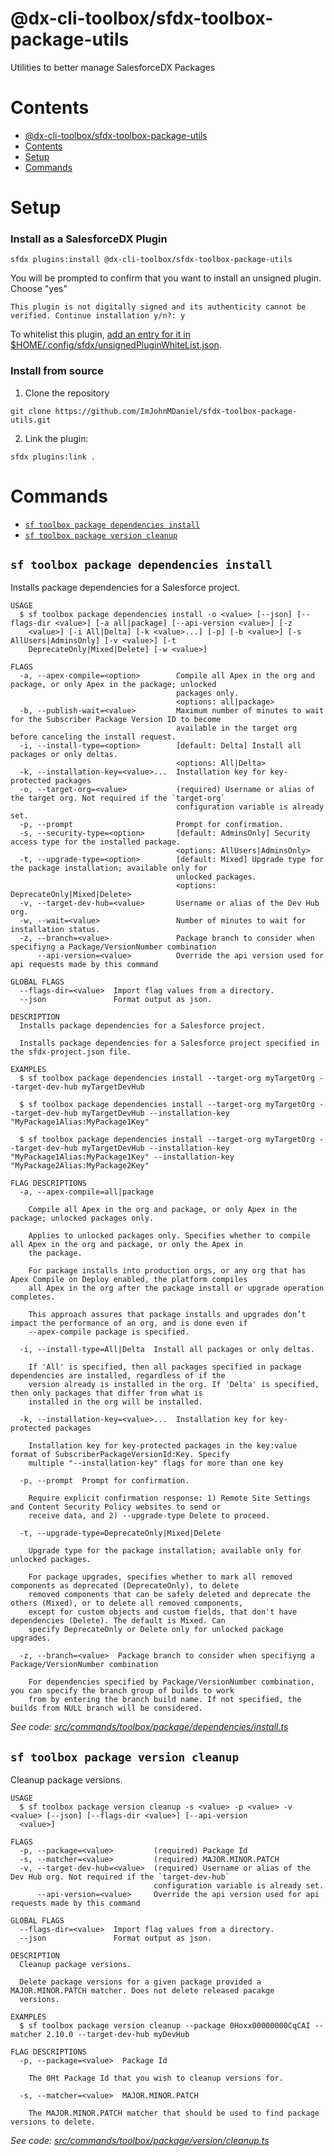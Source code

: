 # @dx-cli-toolbox/sfdx-toolbox-package-utils

Utilities to better manage SalesforceDX Packages

# Contents

<!-- toc -->

- [@dx-cli-toolbox/sfdx-toolbox-package-utils](#dx-cli-toolboxsfdx-toolbox-package-utils)
- [Contents](#contents)
- [Setup](#setup)
- [Commands](#commands)
<!-- tocstop -->

# Setup

### **Install as a SalesforceDX Plugin**

```
sfdx plugins:install @dx-cli-toolbox/sfdx-toolbox-package-utils
```

You will be prompted to confirm that you want to install an unsigned plugin. Choose "yes"

```
This plugin is not digitally signed and its authenticity cannot be verified. Continue installation y/n?: y
```

To whitelist this plugin, [add an entry for it in $HOME/.config/sfdx/unsignedPluginWhiteList.json](https://developer.salesforce.com/blogs/2017/10/salesforce-dx-cli-plugin-update.html).

### **Install from source**

1. Clone the repository

```
git clone https://github.com/ImJohnMDaniel/sfdx-toolbox-package-utils.git
```

2. Link the plugin:

```
sfdx plugins:link .
```

# Commands

<!-- commands -->

- [`sf toolbox package dependencies install`](#sf-toolbox-package-dependencies-install)
- [`sf toolbox package version cleanup`](#sf-toolbox-package-version-cleanup)

## `sf toolbox package dependencies install`

Installs package dependencies for a Salesforce project.

```
USAGE
  $ sf toolbox package dependencies install -o <value> [--json] [--flags-dir <value>] [-a all|package] [--api-version <value>] [-z
    <value>] [-i All|Delta] [-k <value>...] [-p] [-b <value>] [-s AllUsers|AdminsOnly] [-v <value>] [-t
    DeprecateOnly|Mixed|Delete] [-w <value>]

FLAGS
  -a, --apex-compile=<option>        Compile all Apex in the org and package, or only Apex in the package; unlocked
                                     packages only.
                                     <options: all|package>
  -b, --publish-wait=<value>         Maximum number of minutes to wait for the Subscriber Package Version ID to become
                                     available in the target org before canceling the install request.
  -i, --install-type=<option>        [default: Delta] Install all packages or only deltas.
                                     <options: All|Delta>
  -k, --installation-key=<value>...  Installation key for key-protected packages
  -o, --target-org=<value>           (required) Username or alias of the target org. Not required if the `target-org`
                                     configuration variable is already set.
  -p, --prompt                       Prompt for confirmation.
  -s, --security-type=<option>       [default: AdminsOnly] Security access type for the installed package.
                                     <options: AllUsers|AdminsOnly>
  -t, --upgrade-type=<option>        [default: Mixed] Upgrade type for the package installation; available only for
                                     unlocked packages.
                                     <options: DeprecateOnly|Mixed|Delete>
  -v, --target-dev-hub=<value>       Username or alias of the Dev Hub org.
  -w, --wait=<value>                 Number of minutes to wait for installation status.
  -z, --branch=<value>               Package branch to consider when specifiyng a Package/VersionNumber combination
      --api-version=<value>          Override the api version used for api requests made by this command

GLOBAL FLAGS
  --flags-dir=<value>  Import flag values from a directory.
  --json               Format output as json.

DESCRIPTION
  Installs package dependencies for a Salesforce project.

  Installs package dependencies for a Salesforce project specified in the sfdx-project.json file.

EXAMPLES
  $ sf toolbox package dependencies install --target-org myTargetOrg --target-dev-hub myTargetDevHub

  $ sf toolbox package dependencies install --target-org myTargetOrg --target-dev-hub myTargetDevHub --installation-key "MyPackage1Alias:MyPackage1Key"

  $ sf toolbox package dependencies install --target-org myTargetOrg --target-dev-hub myTargetDevHub --installation-key "MyPackage1Alias:MyPackage1Key" --installation-key "MyPackage2Alias:MyPackage2Key"

FLAG DESCRIPTIONS
  -a, --apex-compile=all|package

    Compile all Apex in the org and package, or only Apex in the package; unlocked packages only.

    Applies to unlocked packages only. Specifies whether to compile all Apex in the org and package, or only the Apex in
    the package.

    For package installs into production orgs, or any org that has Apex Compile on Deploy enabled, the platform compiles
    all Apex in the org after the package install or upgrade operation completes.

    This approach assures that package installs and upgrades don’t impact the performance of an org, and is done even if
    --apex-compile package is specified.

  -i, --install-type=All|Delta  Install all packages or only deltas.

    If 'All' is specified, then all packages specified in package dependencies are installed, regardless of if the
    version already is installed in the org. If 'Delta' is specified, then only packages that differ from what is
    installed in the org will be installed.

  -k, --installation-key=<value>...  Installation key for key-protected packages

    Installation key for key-protected packages in the key:value format of SubscriberPackageVersionId:Key. Specify
    multiple "--installation-key" flags for more than one key

  -p, --prompt  Prompt for confirmation.

    Require explicit confirmation response: 1) Remote Site Settings and Content Security Policy websites to send or
    receive data, and 2) --upgrade-type Delete to proceed.

  -t, --upgrade-type=DeprecateOnly|Mixed|Delete

    Upgrade type for the package installation; available only for unlocked packages.

    For package upgrades, specifies whether to mark all removed components as deprecated (DeprecateOnly), to delete
    removed components that can be safely deleted and deprecate the others (Mixed), or to delete all removed components,
    except for custom objects and custom fields, that don't have dependencies (Delete). The default is Mixed. Can
    specify DeprecateOnly or Delete only for unlocked package upgrades.

  -z, --branch=<value>  Package branch to consider when specifiyng a Package/VersionNumber combination

    For dependencies specified by Package/VersionNumber combination, you can specify the branch group of builds to work
    from by entering the branch build name. If not specified, the builds from NULL branch will be considered.
```

_See code: [src/commands/toolbox/package/dependencies/install.ts](https://github.com/ImJohnMDaniel/sfdx-toolbox-package-utils/blob/1.0.1-alpha1/src/commands/toolbox/package/dependencies/install.ts)_

## `sf toolbox package version cleanup`

Cleanup package versions.

```
USAGE
  $ sf toolbox package version cleanup -s <value> -p <value> -v <value> [--json] [--flags-dir <value>] [--api-version
  <value>]

FLAGS
  -p, --package=<value>         (required) Package Id
  -s, --matcher=<value>         (required) MAJOR.MINOR.PATCH
  -v, --target-dev-hub=<value>  (required) Username or alias of the Dev Hub org. Not required if the `target-dev-hub`
                                configuration variable is already set.
      --api-version=<value>     Override the api version used for api requests made by this command

GLOBAL FLAGS
  --flags-dir=<value>  Import flag values from a directory.
  --json               Format output as json.

DESCRIPTION
  Cleanup package versions.

  Delete package versions for a given package provided a MAJOR.MINOR.PATCH matcher. Does not delete released pacakge
  versions.

EXAMPLES
  $ sf toolbox package version cleanup --package 0Hoxx00000000CqCAI --matcher 2.10.0 --target-dev-hub myDevHub

FLAG DESCRIPTIONS
  -p, --package=<value>  Package Id

    The 0Ht Package Id that you wish to cleanup versions for.

  -s, --matcher=<value>  MAJOR.MINOR.PATCH

    The MAJOR.MINOR.PATCH matcher that should be used to find package versions to delete.
```

_See code: [src/commands/toolbox/package/version/cleanup.ts](https://github.com/ImJohnMDaniel/sfdx-toolbox-package-utils/blob/1.0.1-alpha1/src/commands/toolbox/package/version/cleanup.ts)_

<!-- commandsstop -->
